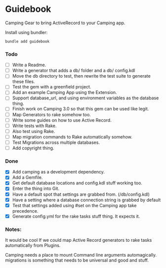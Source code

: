 # Guidebook

Camping Gear to bring ActiveRecord to your Camping app.

Install using bundler:
```bash
bundle add guidebook
```



### Todo
- [ ] Write a Readme.
- [ ] Write a generator that adds a db/ folder and a db/ config.kdl
- [ ] Move the db directory to test, then rewrite the test suite to generate these files.
- [ ] Test the gem with a greenfield project.
- [ ] Add an example Camping App using the Extension.
- [ ] Support database_url, and using environment variables as the database thing.
- [ ] Finish work on Camping 3.0 so that this gem can be used like legit.
- [ ] Map Generators to rake somehow too.
- [ ] Write some guides on how to use Active Record.
- [ ] Write tests with Rake.
- [ ] Also test using Rake.
- [ ] Map migration commands to Rake automatically somehow.
- [ ] Test Migrations across multiple databases.
- [ ] Add copyright thing.

### Done
- [x] Add camping as a development dependency.
- [x] Add a Gemfile.
- [x] Get default database locations and config.kdl stuff working too.
- [x] Enter the thing into Git.
- [x] Have a default spot that settings are grabbed from. (/db/config.kdl)
- [x] Have a setting where a database connection string is grabbed by default
- [x] Test that settings added using #set on the Camping app take precedence.
- [x] Generate config.yml for the rake tasks stuff thing. It expects it.

### Notes:
It would be cool If we could map Active Record generators to rake tasks automatically from Plugins.

Camping needs a place to mount Command line arguments automagically. migrations is something that needs to be universal and good and stuff.
